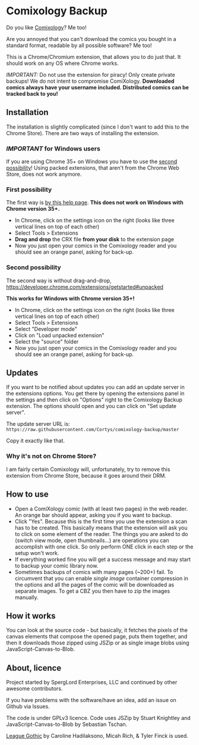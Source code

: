 Comixology Backup
======

Do you like [Comixology](http://comixology.com)? Me too!

Are you annoyed that you can't download the comics you bought in a standard format, readable by all possible software? Me too!

This is a Chrome/Chromium extension, that allows you to do just that. It should work on any OS where Chrome works.

*IMPORTANT:* Do not use the extension for piracy! Only create private backups! We do not intent to compromise ComiXology. **Downloaded comics always have your username included. Distributed comics can be tracked back to you!**

Installation
-----

The installation is slightly complicated (since I don't want to add this to the Chrome Store). 
There are two ways of installing the extension.

### *IMPORTANT* for Windows users
If you are using Chrome 35+ on Windows you have to use the [second possibility](#second-possibility)! Using packed extensions, that aren't from the Chrome Web Store, does not work anymore.

### First possibility

The first way is [by this help page](https://support.google.com/chrome_webstore/answer/2664769?hl=en). **This does not work on Windows with Chrome version 35+.**

- In Chrome, click on the settings icon on the right (looks like three vertical lines on top of each other)
- Select Tools > Extensions
- **Drag and drop** the CRX file **from your disk** to the extension page
- Now you just open your comics in the Comixology reader and you should see an orange panel, asking for back-up.

### Second possibility

The second way is without drag-and-drop, https://developer.chrome.com/extensions/getstarted#unpacked

**This works for Windows with Chrome version 35+!**

- In Chrome, click on the settings icon on the right (looks like three vertical lines on top of each other)
- Select Tools > Extensions
- Select "Developer mode"
- Click on "Load unpacked extension"
- Select the "source" folder
- Now you just open your comics in the Comixology reader and you should see an orange panel, asking for back-up.

Updates
-----

If you want to be notified about updates you can add an update server in the extensions options. You get there by opening the extensions panel in the settings and then click on "Options" right to the Comixology Backup extension. The options should open and you can click on "Set update server".

The update server URL is: `https://raw.githubusercontent.com/Cortys/comixology-backup/master`

Copy it exactly like that.

### Why it's not on Chrome Store?

I am fairly certain Comixology will, unfortunately, try to remove this extension from Chrome Store, because it goes around their DRM.

How to use
-----

* Open a ComiXology comic (with at least two pages) in the web reader. An orange bar should appear, asking you if you want to backup.
* Click "Yes". Because this is the first time you use the extension a scan has to be created. This basically means that the extension will ask you to click on some element of the reader. The things you are asked to do (switch view mode, open thumbnails...) are operations you can accomplish with one click. So only perform ONE click in each step or the setup won't work.
* If everything worked fine you will get a success message and may start to backup your comic library now.
* Sometimes backups of comics with many pages (~200+) fail. To circumvent that you can enable *single image* container compression in the options and all the pages of the comic will be downloaded as separate images. To get a CBZ you then have to zip the images manually.

How it works
-----
You can look at the source code - but basically, it fetches the pixels of the canvas elements that compose the opened page, puts them together, and then it downloads those zipped using JSZip or as single image blobs using JavaScript-Canvas-to-Blob.

About, licence
----

Project started by SpergLord Enterprises, LLC and continued by other awesome contributors.

If you have problems with the software/have an idea, add an issue on Github via Issues.

The code is under GPLv3 licence. Code uses JSZip by Stuart Knightley and JavaScript-Canvas-to-Blob by Sebastian Tschan.

[League Gothic](https://github.com/theleagueof/league-gothic) by Caroline Hadilaksono, Micah Rich, & Tyler Finck is used.